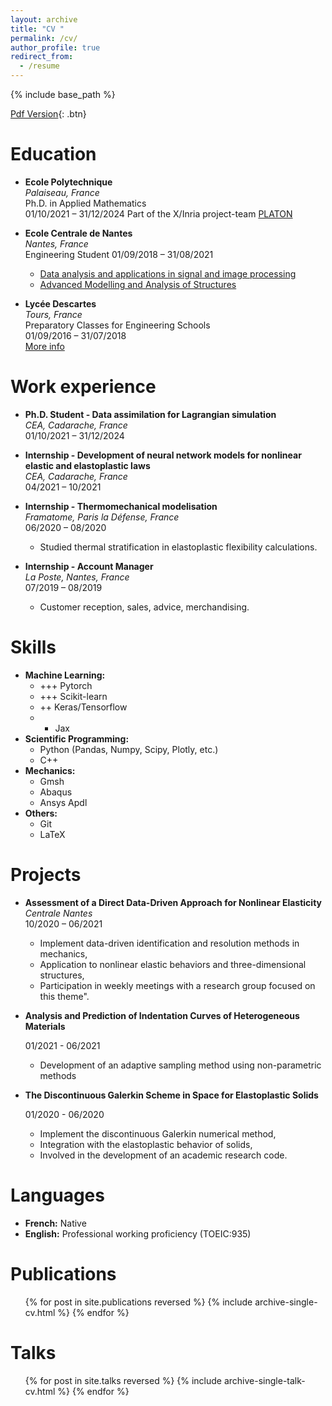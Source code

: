```yaml
---
layout: archive
title: "CV "
permalink: /cv/
author_profile: true
redirect_from:
  - /resume
---
```


{% include base_path %}

[Pdf Version](/files/resume_duvillard.pdf){: .btn}

Education
======

- **Ecole Polytechnique**  
_Palaiseau, France_  
Ph.D. in Applied Mathematics  
01/10/2021 – 31/12/2024 
Part of the X/Inria project-team [PLATON](https://team.inria.fr/platon/)

- **Ecole Centrale de Nantes**  
 _Nantes, France_  
Engineering Student
01/09/2018 – 31/08/2021
  - [Data analysis and applications in signal and image processing](https://www.ec-nantes.fr/engineering-programme-diplome-dingenieur/course-specialisations-yrs-23/data-analysis-and-applications-in-signal-and-image-processing)
  - [Advanced Modelling and Analysis of Structures](https://www.ec-nantes.fr/engineering-programme-diplome-dingenieur/course-specialisations-yrs-23/advanced-modelling-and-analysis-of-structures?l=1)

- **Lycée Descartes**  
_Tours, France_  
Preparatory Classes for Engineering Schools  
01/09/2016 – 31/07/2018  
[More info](https://www.lyc-descartes.fr)

Work experience
======

- **Ph.D. Student - Data assimilation for Lagrangian simulation**  
_CEA, Cadarache, France_  
01/10/2021 – 31/12/2024 

- **Internship - Development of neural network models for nonlinear elastic and elastoplastic laws**  
_CEA, Cadarache, France_  
04/2021 – 10/2021  

- **Internship - Thermomechanical modelisation**  
_Framatome, Paris la Défense, France_  
06/2020 – 08/2020  
  - Studied thermal stratification in elastoplastic flexibility calculations.

- **Internship - Account Manager**  
_La Poste, Nantes, France_  
07/2019 – 08/2019  
  - Customer reception, sales, advice, merchandising.

Skills
======

- **Machine Learning:** 
  - +++ Pytorch
  - +++ Scikit-learn
  - ++ Keras/Tensorflow
  - + Jax
- **Scientific Programming:**
  -  Python (Pandas, Numpy, Scipy, Plotly, etc.)
  -  C++
- **Mechanics:**
  - Gmsh
  - Abaqus
  - Ansys Apdl
- **Others:**
  - Git
  - LaTeX
  
Projects
======

- **Assessment of a Direct Data-Driven Approach for Nonlinear Elasticity**  
_Centrale Nantes_  
  10/2020 – 06/2021  
  - Implement data-driven identification and resolution methods in mechanics,
  - Application to nonlinear elastic behaviors and three-dimensional structures,
  - Participation in weekly meetings with a research group focused on this theme".

- **Analysis and Prediction of Indentation Curves of Heterogeneous Materials**

  01/2021 - 06/2021
  - Development of an adaptive sampling method using non-parametric methods

- **The Discontinuous Galerkin Scheme in Space for Elastoplastic Solids**

  01/2020 - 06/2020
  - Implement the discontinuous Galerkin numerical method,
  - Integration with the elastoplastic behavior of solids,
  - Involved in the development of an academic research code.

Languages
======
- **French:** Native
- **English:** Professional working proficiency (TOEIC:935)

Publications
======
  <ul>{% for post in site.publications reversed %}
    {% include archive-single-cv.html %}
  {% endfor %}</ul>
  
Talks
======
  <ul>{% for post in site.talks reversed %}
    {% include archive-single-talk-cv.html  %}
  {% endfor %}</ul>
    
